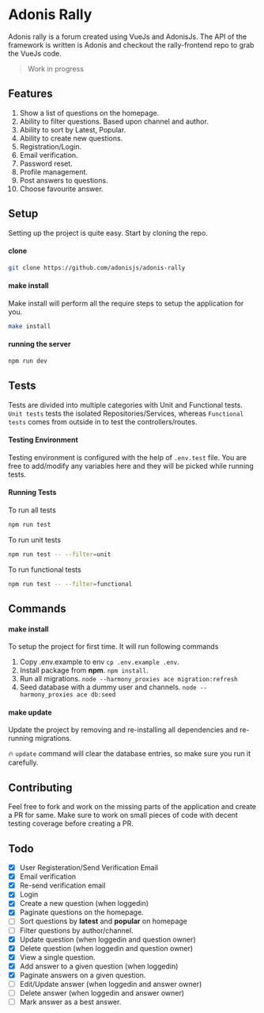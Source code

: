 # Adonis Rally

Adonis rally is a forum created using VueJs and AdonisJs. The API of the framework is written is Adonis and checkout the rally-frontend repo to grab the VueJs code.

> Work in progress

## Features

1. Show a list of questions on the homepage.
2. Ability to filter questions. Based upon channel and author.
3. Ability to sort by Latest, Popular.
4. Ability to create new questions.
5. Registration/Login.
6. Email verification.
7. Password reset.
8. Profile management.
10. Post answers to questions.
11. Choose favourite answer.

## Setup

Setting up the project is quite easy. Start by cloning the repo.

#### clone
```bash
git clone https://github.com/adonisjs/adonis-rally
```

#### make install

Make install will perform all the require steps to setup the application for you.

```bash
make install
```

#### running the server

```bash
npm run dev
```

## Tests

Tests are divided into multiple categories with Unit and Functional tests. `Unit tests` tests the isolated Repositories/Services, whereas `Functional tests` comes from outside in to test the controllers/routes.

#### Testing Environment

Testing environment is configured with the help of `.env.test` file. You are free to add/modify any variables here and they will be picked while running tests.

#### Running Tests
To run all tests
```bash
npm run test
```

To run unit tests
```bash
npm run test -- --filter=unit
```

To run functional tests
```bash
npm run test -- --filter=functional
```

## Commands

#### make install

To setup the project for first time. It will run following commands

1. Copy .env.example to env `cp .env.example .env`.
2. Install package from **npm**. `npm install`.
3. Run all migrations. `node --harmony_proxies ace migration:refresh`
4. Seed database with a dummy user and channels. `node --harmony_proxies ace db:seed`

#### make update

Update the project by removing and re-installing all dependencies and re-running migrations.

:fire: `update` command will clear the database entries, so make sure you run it carefully.

## Contributing

Feel free to fork and work on the missing parts of the application and create a PR for same. Make sure to work on small pieces of code with decent testing coverage before creating a PR.

## Todo 

- [x] User Registeration/Send Verification Email
- [x] Email verification
- [x] Re-send verification email
- [x] Login
- [x] Create a new question (when loggedin)
- [x] Paginate questions on the homepage.
- [ ] Sort questions by **latest** and **popular** on homepage
- [ ] Filter questions by author/channel.
- [x] Update question (when loggedin and question owner)
- [x] Delete question (when loggedin and question owner)
- [x] View a single question.
- [x] Add answer to a given question (when loggedin)
- [x] Paginate answers on a given question.
- [ ] Edit/Update answer (when loggedin and answer owner)
- [ ] Delete answer (when loggedin and answer owner)
- [ ] Mark answer as a best answer.
